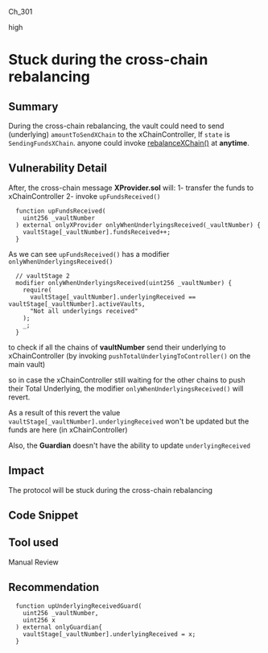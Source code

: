 Ch_301

high

# Stuck during the cross-chain rebalancing

## Summary
During the cross-chain rebalancing, the vault could need to send (underlying) `amountToSendXChain` to the xChainController,
If `state` is `SendingFundsXChain`. anyone could invoke [rebalanceXChain()](https://github.com/sherlock-audit/2023-01-derby/blob/main/derby-yield-optimiser/contracts/MainVault.sol#L307-L326) at **anytime**.

## Vulnerability Detail
After, the cross-chain message **XProvider.sol** will:
1- transfer the funds to xChainController 
2- invoke `upFundsReceived()`

```solidity
  function upFundsReceived(
    uint256 _vaultNumber
  ) external onlyXProvider onlyWhenUnderlyingsReceived(_vaultNumber) {
    vaultStage[_vaultNumber].fundsReceived++;
  }
```
As we can see `upFundsReceived()` has a modifier `onlyWhenUnderlyingsReceived()`
```solidity
  // vaultStage 2
  modifier onlyWhenUnderlyingsReceived(uint256 _vaultNumber) {
    require(
      vaultStage[_vaultNumber].underlyingReceived == vaultStage[_vaultNumber].activeVaults,
      "Not all underlyings received"
    );
    _;
  }
```
to check if all the chains of **vaultNumber** send their underlying to xChainController (by invoking `pushTotalUnderlyingToController()` on the main vault)

so in case the xChainController still waiting for the other chains to push their Total Underlying, the modifier `onlyWhenUnderlyingsReceived()` will revert.

As a result of this revert the value ` vaultStage[_vaultNumber].underlyingReceived` won't be updated but the funds are here (in  xChainController)

Also, the **Guardian** doesn't have the ability to update `underlyingReceived` 

## Impact
The protocol will be stuck during the cross-chain rebalancing

## Code Snippet

## Tool used

Manual Review

## Recommendation
```solidity
  function upUnderlyingReceivedGuard(
    uint256 _vaultNumber,
    uint256 x
  ) external onlyGuardian{
    vaultStage[_vaultNumber].underlyingReceived = x;
  }
```